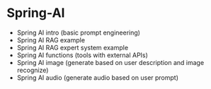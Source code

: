 # Spring-AI

- Spring AI intro (basic prompt engineering)
- Spring AI RAG example
- Spring AI RAG expert system example
- Spring AI functions (tools with external APIs)
- Spring AI image (generate based on user description and image recognize)
- Spring AI audio (generate audio based on user prompt)
